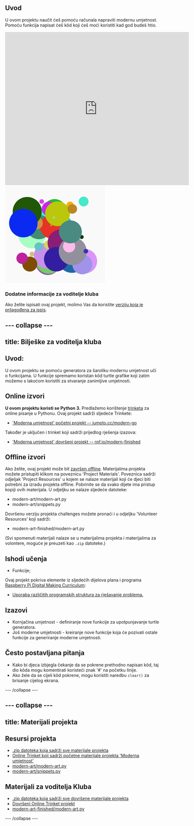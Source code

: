 ## Uvod

U ovom projektu naučit ćeš pomoću računala napraviti modernu umjetnost. Pomoću funkcija napisat ćeš kôd koji ćeš moći koristiti kad god budeš htio.

<div class="trinket">
  <iframe src="https://trinket.io/embed/python/47bbc2fc2b?outputOnly=true&start=result" width="600" height="500" frameborder="0" marginwidth="0" marginheight="0" allowfullscreen>
  </iframe>
  <img src="images/modern-finished.png">
</div>

### Dodatne informacije za voditelje kluba

Ako želite ispisati ovaj projekt, molimo Vas da koristite [verziju koja je prilagođena za ispis](https://projects.raspberrypi.org/en/projects/modern-art/print).

## \--- collapse \---

## title: Bilješke za voditelja kluba

## Uvod:

U ovom projektu se pomoću generatora za šaroliku modernu umjetnost uči o funkcijama. U funkcije spremamo koristan kôd turtle grafike koji zatim možemo s lakoćom koristiti za stvaranje zanimljive umjetnosti.

## Online izvori

**U ovom projektu koristi se Python 3.** Predlažemo korištenje [trinketa](https://trinket.io/) za online pisanje u Pythonu. Ovaj projekt sadrži sljedeće Trinkete:

* ['Moderna umjetnost' početni projekt -- jumpto.cc/modern-go](http://jumpto.cc/modern-go)

Također je uključen i trinket koji sadrži prijedlog rješenja izazova:

* ['Moderna umjetnost' dovršeni projekt -- rpf.io/modern-finished](https://rpf.io/modern-finished)

## Offline izvori

Ako želite, ovaj projekt može bit [završen offline](https://www.codeclubprojects.org/en-GB/resources/python-working-offline/). Materijalima projekta možete pristupiti klikom na poveznicu 'Project Materials'. Poveznica sadrži odjeljak 'Project Resources' u kojem se nalaze materijali koji će djeci biti potrebni za izradu projekta offline. Pobrinite se da svako dijete ima pristup kopiji ovih materijala. U odjeljku se nalaze sljedeće datoteke:

* modern-art/modern-art.py
* modern-art/snippets.py

Dovršenu verziju projekta challenges možete pronaći i u odjeljku 'Volunteer Resources' koji sadrži:

* modern-art-finished/modern-art.py

(Svi spomenuti materijali nalaze se u materijalima projekta i materijalima za volontere, moguće je preuzeti kao `.zip` datoteke.)

## Ishodi učenja

* Funkcije;

Ovaj projekt pokriva elemente iz sljedećih dijelova plana i programa [Raspberry Pi Digital Making Curriculum](http://rpf.io/curriculum):

* [Uporaba različitih programskih struktura za rješavanje problema.](https://www.raspberrypi.org/curriculum/programming/builder)

## Izazovi

* Kornjačina umjetnost - definiranje nove funkcije za upotpunjavanje turtle generatora.
* Još moderne umjetnosti - kreiranje nove funkcije koja će pozivati ostale funkcije za generiranje moderne umjetnosti.

## Često postavljana pitanja

* Kako bi djeca izbjegla čekanje da se pokrene prethodno napisan kôd, taj dio kôda mogu komentirati koristeći znak '#' na početku linije.
* Ako žele da se cijeli kôd pokrene, mogu koristiti naredbu `clear()` za brisanje cijelog ekrana. 

\--- /collapse \---

## \--- collapse \---

## title: Materijali projekta

## Resursi projekta

* [.zip datoteka koja sadrži sve materijale projekta](resources/modern-art-project-resources.zip)
* [Online Trinket koji sadrži početne materijale projekta 'Moderna umjetnost'](http://jumpto.cc/modern-go)
* [modern-art/modern-art.py](resources/modern-art-modern-art.py)
* [modern-art/snippets.py](resources/modern-art-snippets.py)

## Materijali za voditelja Kluba

* [.zip datoteka koja sadrži sve dovršene materijale projekta](resources/modern-art-volunteer-resources.zip)
* [Dovršeni Online Trinket projekt](https://trinket.io/python/47bbc2fc2b)
* [modern-art-finished/modern-art.py](resources/modern-art-finished-modern-art.py)

\--- /collapse \---